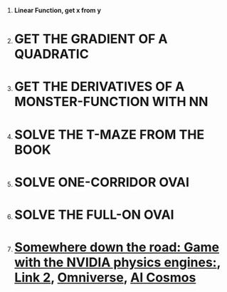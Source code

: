 1. **Linear Function, get x from y**
2. # GET THE GRADIENT OF A QUADRATIC
3. # GET THE DERIVATIVES OF A MONSTER-FUNCTION WITH NN
4. # SOLVE THE T-MAZE FROM THE BOOK
5. # SOLVE ONE-CORRIDOR OVAI
6. # SOLVE THE FULL-ON OVAI
7. # [Somewhere down the road: Game with the NVIDIA physics engines:](https://www.youtube.com/watch?v=WZCOtnUT0b0), [Link 2](https://www.youtube.com/watch?v=jyhu1VipWpo), [Omniverse](https://www.nvidia.com/en-gb/omniverse/), [AI Cosmos](https://www.nvidia.com/en-gb/ai/cosmos/)
